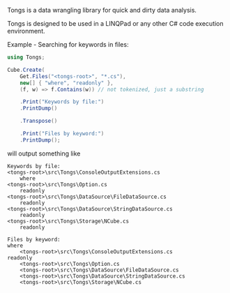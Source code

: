 Tongs is a data wrangling library for quick and dirty data analysis.

Tongs is designed to be used in a LINQPad or any other C# code execution environment.

Example - Searching for keywords in files:

```csharp
using Tongs;

Cube.Create(
    Get.Files("<tongs-root>", "*.cs"),
    new[] { "where", "readonly" },
    (f, w) => f.Contains(w)) // not tokenized, just a substring

    .Print("Keywords by file:")
    .PrintDump()

    .Transpose()

    .Print("Files by keyword:")
    .PrintDump();
```

will output something like

```
Keywords by file:
<tongs-root>\src\Tongs\ConsoleOutputExtensions.cs
    where
<tongs-root>\src\Tongs\Option.cs
    readonly
<tongs-root>\src\Tongs\DataSource\FileDataSource.cs
    readonly
<tongs-root>\src\Tongs\DataSource\StringDataSource.cs
    readonly
<tongs-root>\src\Tongs\Storage\NCube.cs
    readonly

Files by keyword:
where
    <tongs-root>\src\Tongs\ConsoleOutputExtensions.cs
readonly
    <tongs-root>\src\Tongs\Option.cs
    <tongs-root>\src\Tongs\DataSource\FileDataSource.cs
    <tongs-root>\src\Tongs\DataSource\StringDataSource.cs
    <tongs-root>\src\Tongs\Storage\NCube.cs
```
